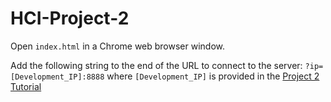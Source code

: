 # HCI-Project-2

Open `index.html` in a Chrome web browser window.

Add the following string to the end of the URL to connect to the server: `?ip=[Development_IP]:8888` where `[Development_IP]` is provided in the [Project 2 Tutorial](https://cpsc484-584-hci.gitlab.io/s21/project2_tutorial/#current-server-ips)
